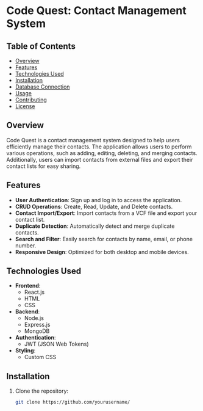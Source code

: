 # Code Quest: Contact Management System

## Table of Contents
- [Overview](#overview)
- [Features](#features)
- [Technologies Used](#technologies-used)
- [Installation](#installation)
- [Database Connection](#database-connection)
- [Usage](#usage)
- [Contributing](#contributing)
- [License](#license)

## Overview
Code Quest is a contact management system designed to help users efficiently manage their contacts. The application allows users to perform various operations, such as adding, editing, deleting, and merging contacts. Additionally, users can import contacts from external files and export their contact lists for easy sharing.

## Features
- **User Authentication**: Sign up and log in to access the application.
- **CRUD Operations**: Create, Read, Update, and Delete contacts.
- **Contact Import/Export**: Import contacts from a VCF file and export your contact list.
- **Duplicate Detection**: Automatically detect and merge duplicate contacts.
- **Search and Filter**: Easily search for contacts by name, email, or phone number.
- **Responsive Design**: Optimized for both desktop and mobile devices.

## Technologies Used
- **Frontend**: 
  - React.js
  - HTML
  - CSS
- **Backend**: 
  - Node.js
  - Express.js
  - MongoDB
- **Authentication**: 
  - JWT (JSON Web Tokens)
- **Styling**: 
  - Custom CSS

## Installation
1. Clone the repository:
   ```bash
   git clone https://github.com/yourusername/
